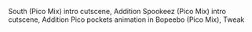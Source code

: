 South (Pico Mix) intro cutscene, Addition
Spookeez (Pico Mix) intro cutscene, Addition
Pico pockets animation in Bopeebo (Pico Mix), Tweak